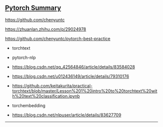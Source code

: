 ## [Pytorch Summary][1]
https://github.com/chenyuntc

https://zhuanlan.zhihu.com/p/29024978

https://github.com/chenyuntc/pytorch-best-practice

  
- torchtext
- pytorch-nlp
- https://blog.csdn.net/qq_42564846/article/details/83584028
- https://blog.csdn.net/u012436149/article/details/79310176
- https://github.com/keitakurita/practical-torchtext/blob/master/Lesson%201%20intro%20to%20torchtext%20with%20text%20classification.ipynb

- torchembedding
- https://blog.csdn.net/nlpuser/article/details/83627709

---
[1]: https://github.com/sksq96/pytorch-summary
